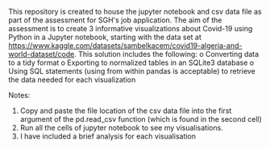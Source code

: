 This repository is created to house the jupyter notebook and csv data file as part of the assessment for SGH's job application.
The aim of the assessment is to create 3 informative visualizations about Covid-19 using Python in a Jupyter notebook, starting with the data set at https://www.kaggle.com/datasets/sambelkacem/covid19-algeria-and-world-dataset/code.
This solution includes the following:
o Converting data to a tidy format
o Exporting to normalized tables in an SQLite3 database
o Using SQL statements (using from within pandas is acceptable) to retrieve the data needed for each visualization 

Notes:
1) Copy and paste the file location of the csv data file into the first argument of the pd.read_csv function (which is found in the second cell)
2) Run all the cells of jupyter notebook to see my visualisations.
3) I have included a brief analysis for each visualisation
